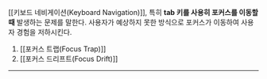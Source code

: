 [[키보드 네비게이션(Keyboard Navigation)]], 특히 **tab 키를 사용히 포커스를 이동할 때** 발생하는 문제를 말한다. 
사용자가 예상하지 못한 방식으로 포커스가 이동하여 사용자 경험을 저하시킨다.

1. [[포커스 트랩(Focus Trap)]]
2. [[포커스 드리프트(Focus Drift)]]
---

